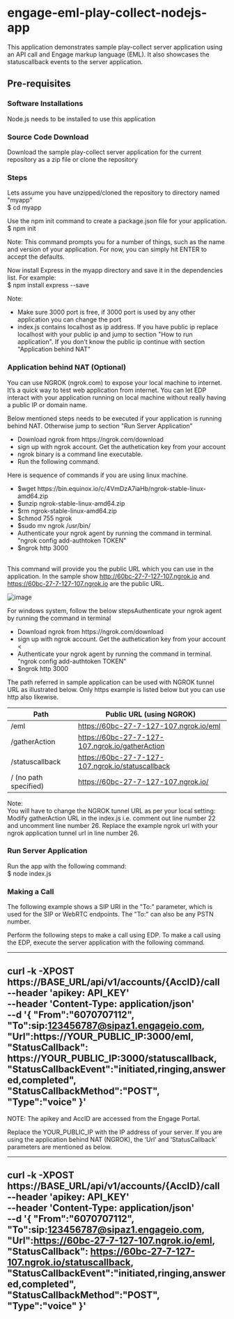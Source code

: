 # engage-eml-play-collect-nodejs-app
This application demonstrates sample play-collect server application using an API call and Engage markup language (EML). It also showcases the statuscallback events to the server application.



<h2>Pre-requisites</h2>

<h3>Software Installations</h3>
Node.js needs to be installed to use this application 

<h3>Source Code Download</h3>
Download the sample play-collect server application for the current repository as a zip file or clone the repository

<h3>Steps</h3>
<p>Lets assume you have unzipped/cloned the repository to directory named "myapp"<br>
$ cd myapp <br>

Use the npm init command to create a package.json file for your application.<br>
$ npm init <br>

Note: This command prompts you for a number of things, such as the name and version of your application. For now, you can simply hit ENTER to accept the defaults.<br>

Now install Express in the myapp directory and save it in the dependencies list. For example:<br>
$ npm install express --save<br>


Note: <br>
<ul>
<li>Make sure 3000 port is free, if 3000 port is used by any other application you can change the port</li>
<li>index.js contains localhost as ip address. If you have public ip replace localhost with your public ip and jump to section "How to run application". If you don’t know the public ip continue with section "Application behind NAT"</li>
</ul>
</p>

<h3>Application behind NAT (Optional)</h3>
<p>You can use NGROK (ngrok.com) to expose your local machine to internet. It’s a quick way to test web application from internet. You can let EDP interact with your application running on local machine without really having a public IP or domain name. </p>

<p>Below mentioned steps needs to be executed if your application is running behind NAT. Otherwise jump to section "Run Server Application"</p>

<ul>
	<li>Download ngrok from https://ngrok.com/download</li>
	<li>sign up with ngrok account. Get the authetication key from your account</li>
	<li>ngrok binary is a command line executable.</li>
	<li>Run the following command. </li>
</ul>

<p>Here is sequence of commands if you are using linux machine. 
<ul>
	<li>$wget https://bin.equinox.io/c/4VmDzA7iaHb/ngrok-stable-linux-amd64.zip</li>
	<li>$unzip ngrok-stable-linux-amd64.zip</li>
	<li>$rm ngrok-stable-linux-amd64.zip</li>
	<li>$chmod 755 ngrok</li>
	<li>$sudo mv ngrok /usr/bin/</li>
	<li>Authenticate your ngrok agent by running the command in terminal. "ngrok config add-authtoken TOKEN"</li>
	<li>$ngrok http 3000</li>
</ul>

<br>This command will provide you the public URL which you can use in the application. In the sample show http://60bc-27-7-127-107.ngrok.io and https://60bc-27-7-127-107.ngrok.io are the public URL.

![image](https://user-images.githubusercontent.com/105645941/173058143-fcf053a5-274a-4ff1-953f-7b07e1c293b3.png)


For windows system, follow the below stepsAuthenticate your ngrok agent by running the command in terminal
<ul>
	<li>Download ngrok from https://ngrok.com/download</li>
	<li>sign up with ngrok account. Get the authetication key from your account</li>
	<<li>Authenticate your ngrok agent by running the command in terminal. "ngrok config add-authtoken TOKEN"</li>
	<li>$ngrok http 3000</li>
</ul>
</p>

<p>
The path referred in sample application can be used with NGROK tunnel URL as illustrated below. Only https example is listed below but you can use http also likewise.<br>

| Path                  | Public URL (using NGROK)                          |
|-----------------------|---------------------------------------------------|
| /eml                  | https://60bc-27-7-127-107.ngrok.io/eml            |
| /gatherAction         | https://60bc-27-7-127-107.ngrok.io/gatherAction   |
| /statuscallback       | https://60bc-27-7-127-107.ngrok.io/statuscallback |
| / (no path specified) | https://60bc-27-7-127-107.ngrok.io/               |
	
Note:<br>
You will have to change the NGROK tunnel URL as per your local setting: Modify gatherAction URL in the index.js i.e. comment out line number 22 and uncomment line number 26. Replace the example ngrok url with your ngrok application tunnel url in line number 26.<br>
</p>

<h3>Run Server Application</h3>
<p>Run the app with the following command:<br>
$ node index.js
</p>




### Making a Call
The following example shows a SIP URI in the "To:" parameter, which is used for the SIP or WebRTC endpoints. The "To:" can also be any PSTN number. 

Perform the following steps to make a call using EDP.
To make a call using the EDP, execute the server application with the following command.

-----------------
curl -k -XPOST https://BASE_URL/api/v1/accounts/{AccID}/call \
--header 'apikey: API_KEY' \
--header 'Content-Type: application/json' \
--d '{
"From":"6070707112",
"To":sip:123456787@sipaz1.engageio.com,
"Url":https://YOUR_PUBLIC_IP:3000/eml,
"StatusCallback": https://YOUR_PUBLIC_IP:3000/statuscallback,
"StatusCallbackEvent":"initiated,ringing,answered,completed",
"StatusCallbackMethod":"POST",
"Type":"voice"
}'
-----------------


NOTE: The apikey and AccID are accessed from the Engage Portal.

Replace the YOUR_PUBLIC_IP with the IP address of your server. If you are using the application behind NAT (NGROK), the ‘Url’ and ‘StatusCallback’ parameters are mentioned as below.

------------------
curl -k -XPOST https://BASE_URL/api/v1/accounts/{AccID}/call \
--header 'apikey: API_KEY' \
--header 'Content-Type: application/json' \
--d '{
"From":"6070707112",
"To":sip:123456787@sipaz1.engageio.com,
"Url":https://60bc-27-7-127-107.ngrok.io/eml,
"StatusCallback": https://60bc-27-7-127-107.ngrok.io/statuscallback,
"StatusCallbackEvent":"initiated,ringing,answered,completed",
"StatusCallbackMethod":"POST",
"Type":"voice"
}'
-----------------

